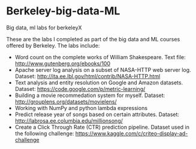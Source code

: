 # Berkeley-big-data-ML
Big data, ml labs for berkeleyX

These are the labs I completed as part of the big data and ML courses offered by Berkeley. 
The labs include:
  * Word count on the complete works of William Shakespeare. Text file: http://www.gutenberg.org/ebooks/100
  * Apache server log analysis on a subset of NASA-HTTP web server log. Dataset: http://ita.ee.lbl.gov/html/contrib/NASA-HTTP.html
  * Text analysis and entity resolution on Google and Amazon datasets. Dataset: https://code.google.com/p/metric-learning/
  * Building a movie recommedation system for myself. Dataset: http://grouplens.org/datasets/movielens/
  * Working with NumPy and python lambda expressions
  * Predict release year of songs based on certain attributes. Dataset: http://labrosa.ee.columbia.edu/millionsong/
  * Create a Click Through Rate (CTR) prediction pipeline. Dataset used in the following challenge: https://www.kaggle.com/c/criteo-display-ad-challenge
